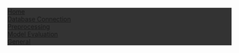 <!DOCTYPE html>
<html>
<head>
<style>
ul {
  list-style-type: none;
  margin: 0;
  padding: 0;
  overflow: hidden;
  background-color: #333;
}

li {
  float: left;
}

li a {
  display: block;
  color: white;
  text-align: center;
  padding: 14px 16px;
  text-decoration: none;
}

li a:hover:not(.active) {
  background-color: #111;
}

.active {
  background-color: #4CAF50;
}
</style>
</head>
<body>

<ul>
  <li><a class="active" href="README.md">Home</a></li>
  <li><a href="doc/db_connection.md">Database Connection</a></li>
  <li><a href="doc/preprocessing.md">Preprocessing</a></li>
  <li><a href="doc/model_eval.md">Model Evaluation</a></li>
  <li><a href="doc/general.md">General</a></li>
</ul>

</body>
</html>
